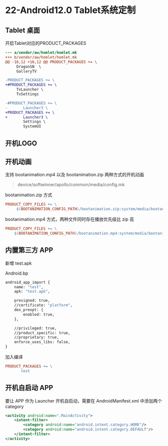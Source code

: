 # 22-Android12.0 Tablet系统定制

## Tablet 桌面

开启Tablet对应的PRODUCT_PACKAGES

```diff
--- a/vendor/aw/homlet/homlet.mk
+++ b/vendor/aw/homlet/homlet.mk
@@ -16,12 +16,12 @@ PRODUCT_PACKAGES += \
     DragonSN  \
     GalleryTV

-PRODUCT_PACKAGES += \
+#PRODUCT_PACKAGES += \
     TvLauncher \
     TvSettings

-#PRODUCT_PACKAGES += \
-       Launcher3 \
+PRODUCT_PACKAGES += \
+       Launcher3 \
        Settings \
        SystemUI
```



## 开机LOGO





## 开机动画

支持 bootanimation.mp4 以及 bootanimation.zip 两种方式的开机动画

> device/softwinner/apollo/common/media/config.mk

bootanimation.zip 方式

```makefile
PRODUCT_COPY_FILES += \
     $(BOOTANIMATION_CONFIG_PATH)/bootanimation.zip:system/media/bootanimation.zip
```

bootanimation.mp4 方式，两种文件同时存在播放优先级比 zip 高

```makefile
PRODUCT_COPY_FILES += \
    $(BOOTANIMATION_CONFIG_PATH)/bootanimation.mp4:system/media/bootanimation.mp4
```



## 内置第三方 APP

新增 test.apk

Android.bp

```makefile
android_app_import {
    name: "test",
    apk: "test.apk",

    presigned: true,
    //certificate: "platform",
    dex_preopt: {
        enabled: true,
    },

    //privileged: true,
    //product_specific: true,
    //proprietary: true,
    enforce_uses_libs: false,
}
```

加入编译

```makefile
PRODUCT_PACKAGES += \
       test
```



## 开机自启动 APP

要让 APP 作为 Launcher 开机自启动，需要在 AndroidManifest.xml 中添加两个 category

```xml
<activity android:name=".MainActivity">
    <intent-filter>
		<category android:name="android.intent.category.HOME"/>
		<category android:name="android.intent.category.DEFAULT"/>
	</intent-filter>
</activity>
```

